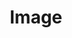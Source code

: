 ---
title: "Image"
description: "Contains fundamental image processing functions"
icon: "image"
weight: 3000000
draft: false
---